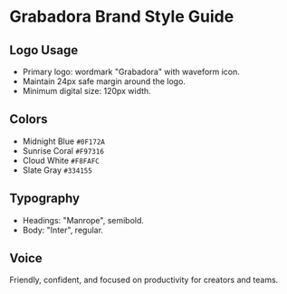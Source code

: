# Grabadora Brand Style Guide

## Logo Usage
- Primary logo: wordmark "Grabadora" with waveform icon.
- Maintain 24px safe margin around the logo.
- Minimum digital size: 120px width.

## Colors
- Midnight Blue `#0F172A`
- Sunrise Coral `#F97316`
- Cloud White `#F8FAFC`
- Slate Gray `#334155`

## Typography
- Headings: "Manrope", semibold.
- Body: "Inter", regular.

## Voice
Friendly, confident, and focused on productivity for creators and teams.
